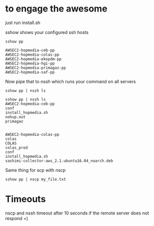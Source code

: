 # to engage the awesome

just run install.sh

sshow shows your configured ssh hosts

```
sshow pp
```

```
AWSEC2-hopmedia-ceb-pp
AWSEC2-hopmedia-colas-pp
AWSEC2-hopmedia-ekopdm-pp
AWSEC2-hopmedia-hgi-pp
AWSEC2-hopmedia-primagaz-pp
AWSEC2-hopmedia-saf-pp
```

Now pipe that to nssh which runs your command on all servers

```
sshow pp | nssh ls
```

```
sshow pp | nssh ls
AWSEC2-hopmedia-ceb-pp
conf
install_hopmedia.sh
nohup.out
primagaz


AWSEC2-hopmedia-colas-pp
colas
COLAS
colas_prod
conf
install_hopmedia.sh
sashimi-collector-aws_2.1.ubuntu16.04_noarch.deb

```

Same thing for scp with nscp

```
sshow pp | nscp my_file.txt
```


# Timeouts

nscp and nssh timeout after 10 seconds if the remote server does not respond =)


